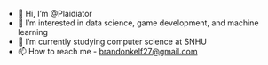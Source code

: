 - 👋 Hi, I’m @Plaidiator
- 👀 I’m interested in data science, game development, and machine learning
- 🌱 I’m currently studying computer science at SNHU
- 📫 How to reach me - brandonkelf27@gmail.com

<!---
Plaidiator/Plaidiator is a ✨ special ✨ repository because its `README.md` (this file) appears on your GitHub profile.
You can click the Preview link to take a look at your changes.
--->
